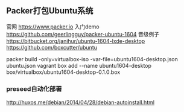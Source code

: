 
## Packer打包Ubuntu系统

官网
https://www.packer.io
入门demo
https://github.com/geerlingguy/packer-ubuntu-1604
晋级例子
https://bitbucket.org/janihur/ubuntu-1604-lxde-desktop
https://github.com/boxcutter/ubuntu


packer build -only=virtualbox-iso -var-file=ubuntu1604-desktop.json ubuntu.json
vagrant box add --name ubuntu1604-desktop box/virtualbox/ubuntu1604-desktop-0.1.0.box


### preseed自动化部署
http://huxos.me/debian/2014/04/28/debian-autoinstall.html


